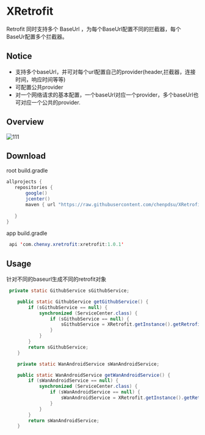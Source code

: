 # XRetrofit
 Retrofit 同时支持多个 BaseUrl ，为每个BaseUrl配置不同的拦截器，每个BaseUr配置多个拦截器。
 
## Notice

 - 支持多个baseUrl，并可对每个url配置自己的provider(header,拦截器，连接时间，响应时间等等)
 - 可配置公共provider
 - 对一个网络请求的基本配置，一个baseUrl对应一个provider，多个baseUrl也可对应一个公共的provider.


## Overview
![111](https://m.qpic.cn/psb?/V11v5jg619beqh/IHZUDO7cHmRr*Gu0ydiYm7PB7c2uA2Q*zL*pXz6zI2Q!/b/dLYAAAAAAAAA&bo=OASABwAAAAARB4s!&rf=viewer_4)

## Download

root build.gradle
 ```java
 allprojects {
    repositories {
        google()
        jcenter()
        maven { url "https://raw.githubusercontent.com/chenpdsu/XRetrofit/master" }
        
    }
}
```
app build.gradle
```java
 api 'com.chenxy.xretrofit:xretrofit:1.0.1'
```

## Usage
针对不同的baseurl生成不同的retrofit对象

``` java
 private static GithubService sGithubService;

    public static GithubService getGithubService() {
        if (sGithubService == null) {
            synchronized (ServiceCenter.class) {
                if (sGithubService == null) {
                    sGithubService = XRetrofit.getInstance().getRetrofit(BaseUrlConfig.baseUrl_GitHub, true).create(GithubService.class);
                }
            }
        }
        return sGithubService;
    }

    private static WanAndroidService sWanAndroidService;

    public static WanAndroidService getWanAndroidService() {
        if (sWanAndroidService == null) {
            synchronized (ServiceCenter.class) {
                if (sWanAndroidService == null) {
                    sWanAndroidService = XRetrofit.getInstance().getRetrofit(BaseUrlConfig.baseUrl_WanAndroid, true).create(WanAndroidService.class);
                }
            }
        }
        return sWanAndroidService;
    }
```
